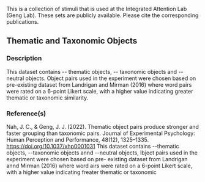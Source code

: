 This is a collection of stimuli that is used at the Integrated Attention Lab (Geng Lab). These sets are publicly available. Please cite the corresponding publications.
## Thematic and Taxonomic Objects

### Description
This dataset contains -- thematic objects, -- taxonomic objects and -- neutral objects. Object pairs used in the experiment were chosen based on pre-existing dataset from Landrigan and Mirman (2016) where word pairs were rated on a 6-point Likert scale, with a higher value indicating greater thematic or taxonomic similarity.

### Reference(s)
 Nah, J. C., & Geng, J. J. (2022). Thematic object pairs produce stronger and faster grouping than taxonomic pairs. Journal of Experimental Psychology: Human Perception and Performance, 48(12), 1325–1335. https://doi.org/10.1037/xhp0001031
This dataset contains --thematic objects, --taxonomic objects annd --neutral objects, Ibject pairs used in the experiment were chosen based on pre- existing dataset from Landrigan annd Mirman (2016) where word airs were rated on a 6-point Likert scale, with a higher value indicating freater thematic or taxonomic 
